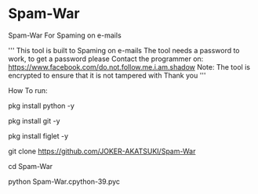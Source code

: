 # Spam-War
Spam-War For Spaming on e-mails

''' This tool is built to Spaming on e-mails
The tool needs a password to work, to get a
password please Contact the programmer on:
https://www.facebook.com/do.not.follow.me.i.am.shadow
Note: The tool is encrypted to ensure that it is not tampered with
Thank you '''

How To run:

pkg install python -y

pkg install git -y

pkg install figlet -y

git clone https://github.com/JOKER-AKATSUKI/Spam-War

cd Spam-War

python Spam-War.cpython-39.pyc
